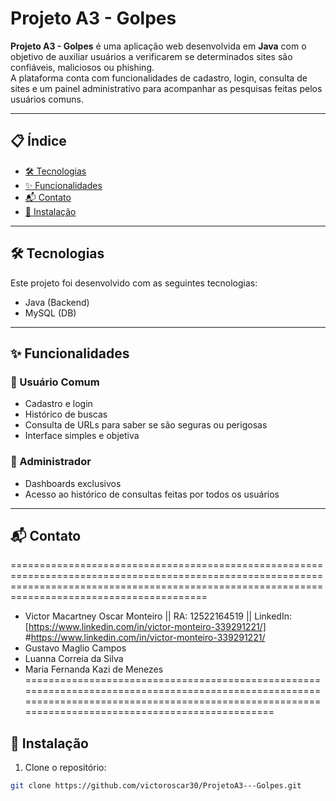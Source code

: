 # Projeto A3 - Golpes

**Projeto A3 - Golpes** é uma aplicação web desenvolvida em **Java** com o objetivo de auxiliar usuários a verificarem se determinados sites são confiáveis, maliciosos ou phishing.  
A plataforma conta com funcionalidades de cadastro, login, consulta de sites e um painel administrativo para acompanhar as pesquisas feitas pelos usuários comuns.

---

## 📋 Índice

- [🛠 Tecnologias](#-tecnologias)
- [✨ Funcionalidades](#-funcionalidades)
- [📬 Contato](#-contato)
- [🚀 Instalação](#-instalação)

---

## 🛠 Tecnologias

Este projeto foi desenvolvido com as seguintes tecnologias:

- Java (Backend)
- MySQL (DB)

---

## ✨ Funcionalidades

### 👤 Usuário Comum

- Cadastro e login
- Histórico de buscas
- Consulta de URLs para saber se são seguras ou perigosas
- Interface simples e objetiva

### 👮 Administrador

- Dashboards exclusivos
- Acesso ao histórico de consultas feitas por todos os usuários

---
## 📬 Contato
====================================================================================================================================================================================================
- Victor Macartney Oscar Monteiro          || RA: 12522164519         || LinkedIn: [https://www.linkedin.com/in/victor-monteiro-339291221/] #https://www.linkedin.com/in/victor-monteiro-339291221/
- Gustavo Maglio Campos
- Luanna Correia da Silva
- Maria Fernanda Kazi de Menezes
====================================================================================================================================================================================================

## 🚀 Instalação

1. Clone o repositório:

```bash
git clone https://github.com/victoroscar30/ProjetoA3---Golpes.git
